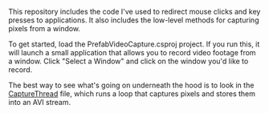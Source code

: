 This repository includes the code I've used to redirect mouse clicks and key presses to applications. It also includes the low-level methods for capturing pixels from a window.

To get started, load the PrefabVideoCapture.csproj project. If you run this, it will launch a small application that allows you to record video footage from a window. Click "Select a Window" and click on the window you'd like to record.

The best way to see what's going on underneath the hood is to look in the [CaptureThread](CaptureThread.cs) file, which runs a loop that captures pixels and stores them into an AVI stream.
